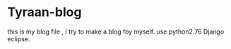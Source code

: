 Tyraan-blog
===========
this is my blog file ,
I try to make a blog foy myself.
use python2.76 Django eclipse.
